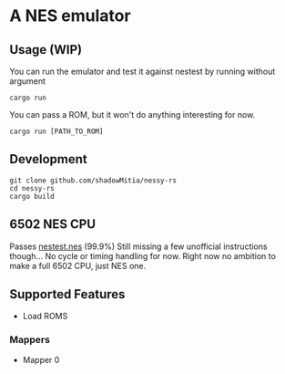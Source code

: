 # A NES emulator

## Usage (WIP)

You can run the emulator and test it against nestest by running without argument

```
cargo run
```

You can pass a ROM, but it won't do anything interesting for now.

```
cargo run [PATH_TO_ROM]
```

## Development

```
git clone github.com/shadowMitia/nessy-rs
cd nessy-rs
cargo build
```

## 6502 NES CPU

Passes [nestest.nes](https://wiki.nesdev.com/w/index.php/Emulator_tests?source=post_page) (99.9%)
Still missing a few unofficial instructions though...
No cycle or timing handling for now.
Right now no ambition to make a full 6502 CPU, just NES one.

## Supported Features

- Load ROMS

### Mappers

- Mapper 0
